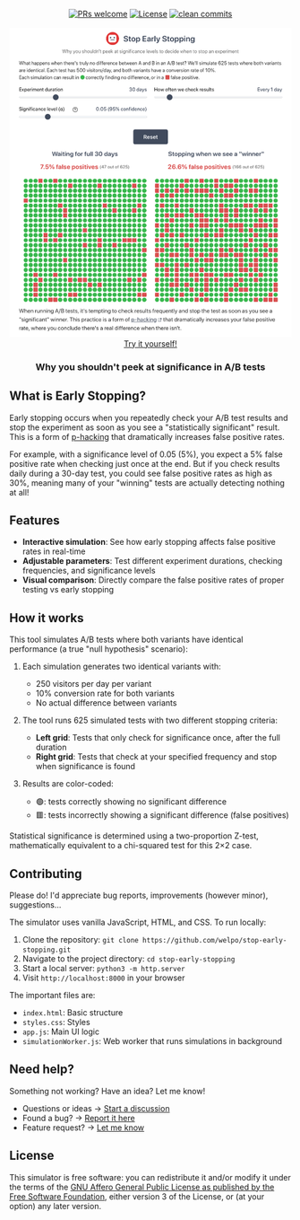 <p align="center">
    <a href="#contributing">
        <img src="https://img.shields.io/badge/PRs-welcome-0?style=flat-square&labelcolor=202b2d&color=4a5568" alt="PRs welcome"></a>
    <a href="#license">
        <img src="https://img.shields.io/badge/license-AGPL-0?style=flat-square&labelcolor=202b2d&color=4a5568" alt="License"></a>
    <a href="https://github.com/welpo/git-sumi">
        <img src="https://img.shields.io/badge/clean_commits-git--sumi-0?style=flat-square&labelcolor=202b2d&color=4a5568" alt="clean commits"></a>
    <br>
    <br>
    <a href="https://stop-early-stopping.osc.garden">
        <img src="screenshot.png" alt="Screenshot of the simulation" width="600">
        </a>
    <br>
    <a href="https://stop-early-stopping.osc.garden">Try it yourself!</a>
    <br>
</p>

<h3 align="center">Why you shouldn't peek at significance in A/B tests</h3>

## What is Early Stopping?

Early stopping occurs when you repeatedly check your A/B test results and stop the experiment as soon as you see a "statistically significant" result. This is a form of [p-hacking](https://en.wikipedia.org/wiki/Data_dredging#Optional_stopping) that dramatically increases false positive rates.

For example, with a significance level of 0.05 (5%), you expect a 5% false positive rate when checking just once at the end. But if you check results daily during a 30-day test, you could see false positive rates as high as 30%, meaning many of your "winning" tests are actually detecting nothing at all!

## Features

- **Interactive simulation**: See how early stopping affects false positive rates in real-time
- **Adjustable parameters**: Test different experiment durations, checking frequencies, and significance levels
- **Visual comparison**: Directly compare the false positive rates of proper testing vs early stopping

## How it works

This tool simulates A/B tests where both variants have identical performance (a true "null hypothesis" scenario):

1. Each simulation generates two identical variants with:
   - 250 visitors per day per variant
   - 10% conversion rate for both variants
   - No actual difference between variants

2. The tool runs 625 simulated tests with two different stopping criteria:
   - **Left grid**: Tests that only check for significance once, after the full duration
   - **Right grid**: Tests that check at your specified frequency and stop when significance is found

3. Results are color-coded:
   - 🟢: tests correctly showing no significant difference
   - 🟥: tests incorrectly showing a significant difference (false positives)

Statistical significance is determined using a two-proportion Z-test, mathematically equivalent to a chi-squared test for this 2×2 case.

## Contributing

Please do! I'd appreciate bug reports, improvements (however minor), suggestions…

The simulator uses vanilla JavaScript, HTML, and CSS. To run locally:

1. Clone the repository: `git clone https://github.com/welpo/stop-early-stopping.git`
2. Navigate to the project directory: `cd stop-early-stopping`
3. Start a local server: `python3 -m http.server`
4. Visit `http://localhost:8000` in your browser

The important files are:

- `index.html`: Basic structure
- `styles.css`: Styles
- `app.js`: Main UI logic
- `simulationWorker.js`: Web worker that runs simulations in background

## Need help?

Something not working? Have an idea? Let me know!

- Questions or ideas → [Start a discussion](https://github.com/welpo/stop-early-stopping/discussions)
- Found a bug? → [Report it here](https://github.com/welpo/stop-early-stopping/issues/new?&labels=bug)
- Feature request? → [Let me know](https://github.com/welpo/stop-early-stopping/issues/new?&labels=feature)

## License

This simulator is free software: you can redistribute it and/or modify it under the terms of the [GNU Affero General Public License as published by the Free Software Foundation](./COPYING), either version 3 of the License, or (at your option) any later version.
